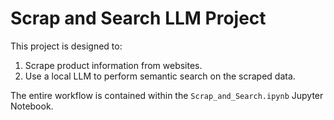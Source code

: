 # Scrap and Search LLM Project

This project is designed to:

1.  Scrape product information from websites.
2.  Use a local LLM to perform semantic search on the scraped data.

The entire workflow is contained within the `Scrap_and_Search.ipynb` Jupyter Notebook.